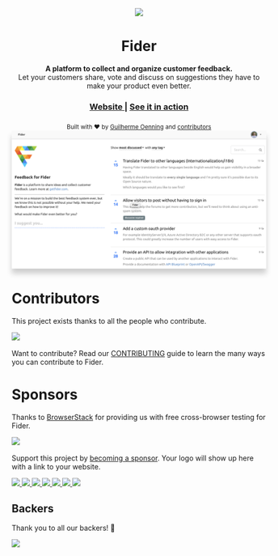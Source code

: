 <p align="center">
  <img src="public/assets/images/logo-small.png" />
  <h1 align="center">Fider</h1>
  <div align="center">
    <strong>A platform to collect and organize customer feedback.</strong>
  </div>
  <div align="center">Let your customers share, vote and discuss on suggestions they have to make your product even better.</div>
</p>

<div align="center">
  <h3>
    <a href="https://getfider.com">
      Website
    </a>
    <span> | </span>
    <a href="https://feedback.fider.io/">
      See it in action
    </a>
  </h3>
</div>

<div align="center">
  <sub>Built with ❤︎ by <a href="https://github.com/goenning">Guilherme Oenning</a> and <a href="graphs/contributors">contributors</a></sub>
</div>

<img style="box-shadow: 0 10px 10px 0 #cfcfcf;" src="etc/homepage.png">

# Contributors

This project exists thanks to all the people who contribute.

<a href="graphs/contributors"><img src="https://opencollective.com/fider/contributors.svg?width=890&button=false" /></a>

Want to contribute? Read our [CONTRIBUTING](CONTRIBUTING.md) guide to learn the many ways you can contribute to Fider.

# Sponsors

Thanks to [BrowserStack](https://browserstack.com/) for providing us with free cross-browser testing for Fider.

<a href="https://browserstack.com" target="_blank">
  <img src="etc/browserstack.png">
</a>

Support this project by [becoming a sponsor](https://opencollective.com/fider). Your logo will show up here with a link to your website.

<a href="https://opencollective.com/fider/sponsor/0/website" target="_blank">
  <img src="https://opencollective.com/fider/sponsor/0/avatar.svg">
</a>
<a href="https://opencollective.com/fider/sponsor/1/website" target="_blank">
  <img src="https://opencollective.com/fider/sponsor/1/avatar.svg">
</a>
<a href="https://opencollective.com/fider/sponsor/2/website" target="_blank">
  <img src="https://opencollective.com/fider/sponsor/2/avatar.svg">
</a>
<a href="https://opencollective.com/fider/sponsor/3/website" target="_blank">
  <img src="https://opencollective.com/fider/sponsor/3/avatar.svg">
</a>
<a href="https://opencollective.com/fider/sponsor/4/website" target="_blank">
  <img src="https://opencollective.com/fider/sponsor/4/avatar.svg">
</a>
<a href="https://opencollective.com/fider/sponsor/5/website" target="_blank">
  <img src="https://opencollective.com/fider/sponsor/5/avatar.svg">
</a>
<a href="https://opencollective.com/fider/sponsor/6/website" target="_blank">
  <img src="https://opencollective.com/fider/sponsor/6/avatar.svg">
</a>

## Backers

Thank you to all our backers! 🙏

<a href="https://opencollective.com/fider" target="_blank">
  <img src="https://opencollective.com/fider/backers.svg?width=890">
</a>



